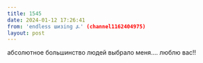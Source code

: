 ```yaml
---
title: 1545
date: 2024-01-12 17:26:41
from: 'endless шизing ⍼' (channel1162404975)
layout: post
---
```


абсолютное большинство людей выбрало меня.... люблю вас!!
